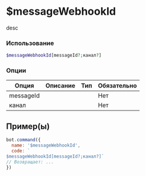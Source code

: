 # $messageWebhookId
desc
### Использование
```php
$messageWebhookId[messageId?;канал?]
```

### Опции

| Опция | Описание | Тип | Обязательно |
|--------|-------------|------|----------|
| messageId |  |  | Нет | 
| канал |  |  | Нет | 
## Пример(ы)

```javascript
bot.command({
  name: '$messageWebhookId',
  code: `
$messageWebhookId[messageId?;канал?]`
// Возвращает: ...
})
```
